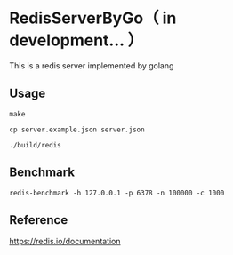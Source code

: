 # RedisServerByGo（ in development... ）

This is a redis server implemented by golang

## Usage
```
make
```

```
cp server.example.json server.json
```

```
./build/redis
```

## Benchmark
```
redis-benchmark -h 127.0.0.1 -p 6378 -n 100000 -c 1000
```

## Reference

https://redis.io/documentation